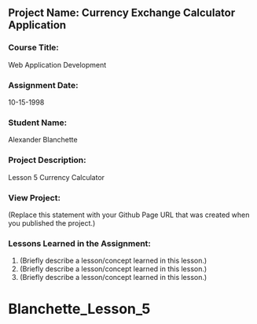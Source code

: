 ## Project Name:  Currency Exchange Calculator Application

### Course Title:
Web Application Development

### Assignment Date:  
10-15-1998

### Student Name:  
Alexander Blanchette

### Project Description:
Lesson 5 Currency Calculator

### View Project:
(Replace this statement with your Github Page URL that was created when you 
 published the project.)

### Lessons Learned in the Assignment:
1. (Briefly describe a lesson/concept learned in this lesson.)
2. (Briefly describe a lesson/concept learned in this lesson.)
3. (Briefly describe a lesson/concept learned in this lesson.)

# Blanchette_Lesson_5
